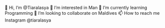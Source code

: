 👋 Hi, I’m @Tiaralasya
👀 I’m interested in Man
🌱 I’m currently learning Programming
💞️ I’m looking to collaborate on Maldives
📫 How to reach me Instagram @tiaralasya

<!---
Tiaralasya/Tiaralasya is a ✨ special ✨ repository because its `README.md` (this file) appears on your GitHub profile.
You can click the Preview link to take a look at your changes.
--->
